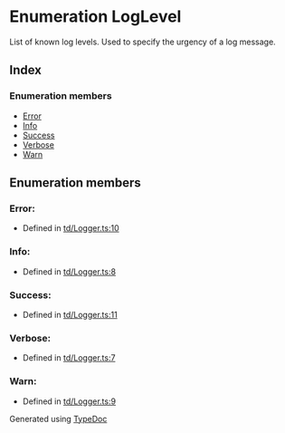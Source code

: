 # Enumeration LogLevel
List of known log levels. Used to specify the urgency of a log message.

## Index

### Enumeration members
* [Error](td.loglevel.md#error)
* [Info](td.loglevel.md#info)
* [Success](td.loglevel.md#success)
* [Verbose](td.loglevel.md#verbose)
* [Warn](td.loglevel.md#warn)

## Enumeration members

### Error: 

* Defined in [td/Logger.ts:10](https://github.com/kimamula/typedoc/blob/HEAD/src/td/Logger.ts#L10)


### Info: 

* Defined in [td/Logger.ts:8](https://github.com/kimamula/typedoc/blob/HEAD/src/td/Logger.ts#L8)


### Success: 

* Defined in [td/Logger.ts:11](https://github.com/kimamula/typedoc/blob/HEAD/src/td/Logger.ts#L11)


### Verbose: 

* Defined in [td/Logger.ts:7](https://github.com/kimamula/typedoc/blob/HEAD/src/td/Logger.ts#L7)


### Warn: 

* Defined in [td/Logger.ts:9](https://github.com/kimamula/typedoc/blob/HEAD/src/td/Logger.ts#L9)



Generated using [TypeDoc](http://typedoc.io)
